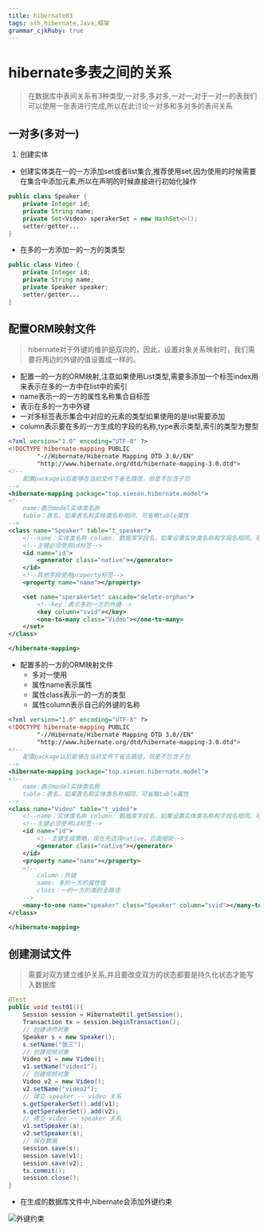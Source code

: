 ```yaml
---
title: hibernate03
tags: ssh,hibernate,Java,框架
grammar_cjkRuby: true
---
```


# hibernate多表之间的关系

> 在数据库中表间关系有3种类型,一对多,多对多,一对一,对于一对一的表我们可以使用一张表进行完成,所以在此讨论一对多和多对多的表间关系

## 一对多(多对一)

1. 创建实体
- 创建实体类在一的一方添加set或者list集合,推荐使用set,因为使用的时候需要在集合中添加元素,所以在声明的时候直接进行初始化操作

``` java
public class Speaker {
    private Integer id;
    private String name;
    private Set<Video> sperakerSet = new HashSet<>();
	setter/getter...
}
```

- 在多的一方添加一的一方的类类型

``` java
public class Video {
    private Integer id;
    private String name;
    private Speaker speaker;
	setter/getter...
}
```

## 配置ORM映射文件

> hibernate对于外键的维护是双向的，因此，设置对象关系映射时，我们需要将两边的外键的值设置成一样的。

- 配置一的一方的ORM映射,注意如果使用List类型,需要多添加一个标签index用来表示在多的一方中在list中的索引
- name表示一的一方的属性名称集合自标签 <key column="speakerId">
- </key> 表示在多的一方中外键
- 一对多标签表示集合中对应的元素的类型<one-to-many class="Video"/>如果使用的是list需要添加 <index
column="colIndex" type="java.lang.Integer"></index>
- column表示要在多的一方生成的字段的名称,type表示类型,索引的类型为整型


``` xml
<?xml version="1.0" encoding="UTF-8" ?>
<!DOCTYPE hibernate-mapping PUBLIC
        "-//Hibernate/Hibernate Mapping DTD 3.0//EN"
        "http://www.hibernate.org/dtd/hibernate-mapping-3.0.dtd">
<!--
    配置package以后能够在当前文件下省去路径，但是不包含子包
-->
<hibernate-mapping package="top.xiesen.hibernate.model">
<!--
    name:表示model实体类名称
    table：表名，如果表名和实体类名称相同，可省略table属性
-->
<class name="Speaker" table="t_speaker">
    <!--name：实体类名称 column: 数据库字段名，如果设置实体类名称和字段名相同，可省略-->
    <!--主键必须使用id标签-->
    <id name="id">
        <generator class="native"></generator>
    </id>
    <!--其他字段使用property标签-->
    <property name="name"></property>

    <set name="sperakerSet" cascade="delete-orphan">
        <!--key：表示多的一方的外键-->
        <key column="svid"></key>
        <one-to-many class="Video"></one-to-many>
    </set>
</class>

</hibernate-mapping>
```

- 配置多的一方的ORM映射文件
	- 多对一使用 <many-to-one>
	- 属性name表示属性
	- 属性class表示一的一方的类型
	- 属性column表示自己的外键的名称

``` xml
<?xml version="1.0" encoding="UTF-8" ?>
<!DOCTYPE hibernate-mapping PUBLIC
        "-//Hibernate/Hibernate Mapping DTD 3.0//EN"
        "http://www.hibernate.org/dtd/hibernate-mapping-3.0.dtd">
<!--
    配置package以后能够在当前文件下省去路径，但是不包含子包
-->
<hibernate-mapping package="top.xiesen.hibernate.model">
<!--
    name:表示model实体类名称
    table：表名，如果表名和实体类名称相同，可省略table属性
-->
<class name="Video" table="t_video">
    <!--name：实体类名称 column: 数据库字段名，如果设置实体类名称和字段名相同，可省略-->
    <!--主键必须使用id标签-->
    <id name="id">
        <!--主键生成策略，现在先选择native，后面细说-->
        <generator class="native"></generator>
    </id>
    <property name="name"></property>
    <!--
        column：外键
        name: 多的一方的属性值
        class：一的一方的类的全路径
    -->
    <many-to-one name="speaker" class="Speaker" column="svid"></many-to-one>
</class>

</hibernate-mapping>

```

## 创建测试文件

> 需要对双方建立维护关系,并且要改变双方的状态都要是持久化状态才能写入数据库

``` java
@Test
public void test01(){
	Session session = HibernateUtil.getSession();
	Transaction tx = session.beginTransaction();
	// 创建讲师对象
	Speaker s = new Speaker();
	s.setName("张三");
	// 创建视频对象
	Video v1 = new Video();
	v1.setName("video1");
	// 创建视频对象
	Video v2 = new Video();
	v2.setName("video2");
	// 建立 speaker -- video 关系
	s.getSperakerSet().add(v1);
	s.getSperakerSet().add(v2);
	// 建立 video -- speaker 关系
	v1.setSpeaker(s);
	v2.setSpeaker(s);
	// 保存数据
	session.save(s);
	session.save(v1);
	session.save(v2);
	tx.commit();
	session.close();
}
```
- 在生成的数据库文件中,hibernate会添加外键约束

![外键约束][1]




  [1]: http://markdown.xiaoshujiang.com/img/spinner.gif "[[[1504621209879]]]"